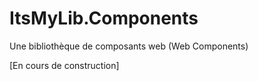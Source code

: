 # ItsMyLib.Components
Une bibliothèque de composants web (Web Components)

[En cours de construction]
